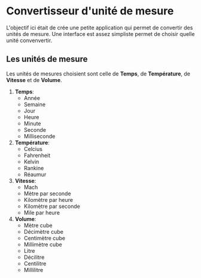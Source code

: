 # Convertisseur d'unité de mesure  
  L'objectif ici était de crée une petite application qui permet de convertir des unités de mesure. 
  Une interface est assez simpliste permet de choisir quelle unité convenvertir. 
    
  ##  Les unités de mesure
  Les unités de mesures choisient sont celle de **Temps**, de **Température**, de **Vitesse** et de **Volume**.  

  1. **Temps**:  
      * Année
      * Semaine
      * Jour
      * Heure
      * Minute
      * Seconde
      * Milliseconde  
  2. **Température**:  
      * Celcius
      * Fahrenheit
      * Kelvin
      * Rankine
      * Réaumur
  3. **Vitesse**:  
      * Mach
      * Mètre par seconde
      * Kilomètre par heure
      * Kilomètre par seconde
      * Mile par heure
  4. **Volume**:  
      * Mètre cube
      * Décimètre cube
      * Centimètre cube
      * Millimètre cube
      * Litre
      * Décilitre
      * Centilitre
      * Millilitre     


  